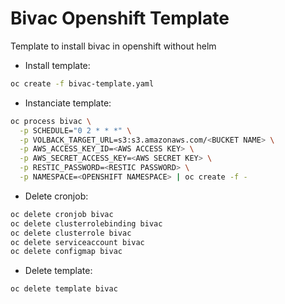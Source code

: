 # Bivac Openshift Template
Template to install bivac in openshift without helm

* Install template:
```bash
oc create -f bivac-template.yaml
```
* Instanciate template:
```bash
oc process bivac \
  -p SCHEDULE="0 2 * * *" \
  -p VOLBACK_TARGET_URL=s3:s3.amazonaws.com/<BUCKET NAME> \
  -p AWS_ACCESS_KEY_ID=<AWS ACCESS KEY> \
  -p AWS_SECRET_ACCESS_KEY=<AWS SECRET KEY> \
  -p RESTIC_PASSWORD=<RESTIC PASSWORD> \
  -p NAMESPACE=<OPENSHIFT NAMESPACE> | oc create -f -
```
* Delete cronjob:
```bash
oc delete cronjob bivac
oc delete clusterrolebinding bivac
oc delete clusterrole bivac
oc delete serviceaccount bivac
oc delete configmap bivac
```
* Delete template:
```bash
oc delete template bivac
```
